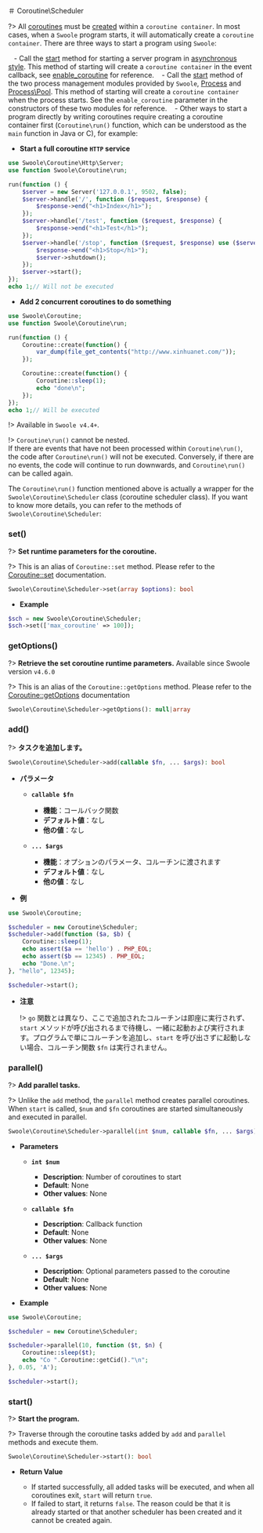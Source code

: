 ＃ Coroutine\Scheduler

?> All [coroutines](/coroutine) must be [created](/coroutine/coroutine?id=create) within a `coroutine container`. In most cases, when a `Swoole` program starts, it will automatically create a `coroutine container`. There are three ways to start a program using `Swoole`:

   - Call the [start](/server/methods?id=start) method for starting a server program in [asynchronous style](/server/init). This method of starting will create a `coroutine container` in the event callback, see [enable_coroutine](/server/setting?id=enable_coroutine) for reference.
   - Call the [start](/process/process_pool?id=start) method of the two process management modules provided by `Swoole`, [Process](/process/process) and [Process\Pool](/process/process_pool). This method of starting will create a `coroutine container` when the process starts. See the `enable_coroutine` parameter in the constructors of these two modules for reference.
   - Other ways to start a program directly by writing coroutines require creating a coroutine container first (`Coroutine\run()` function, which can be understood as the `main` function in Java or C), for example:

* **Start a full coroutine `HTTP` service**

```php
use Swoole\Coroutine\Http\Server;
use function Swoole\Coroutine\run;

run(function () {
    $server = new Server('127.0.0.1', 9502, false);
    $server->handle('/', function ($request, $response) {
        $response->end("<h1>Index</h1>");
    });
    $server->handle('/test', function ($request, $response) {
        $response->end("<h1>Test</h1>");
    });
    $server->handle('/stop', function ($request, $response) use ($server) {
        $response->end("<h1>Stop</h1>");
        $server->shutdown();
    });
    $server->start();
});
echo 1;// Will not be executed
```

* **Add 2 concurrent coroutines to do something**

```php
use Swoole\Coroutine;
use function Swoole\Coroutine\run;

run(function () {
    Coroutine::create(function() {
        var_dump(file_get_contents("http://www.xinhuanet.com/"));
    });

    Coroutine::create(function() {
        Coroutine::sleep(1);
        echo "done\n";
    });
});
echo 1;// Will be executed
```

!> Available in `Swoole v4.4+`.

!> `Coroutine\run()` cannot be nested.  
If there are events that have not been processed within `Coroutine\run()`, the code after `Coroutine\run()` will not be executed. Conversely, if there are no events, the code will continue to run downwards, and `Coroutine\run()` can be called again.

The `Coroutine\run()` function mentioned above is actually a wrapper for the `Swoole\Coroutine\Scheduler` class (coroutine scheduler class). If you want to know more details, you can refer to the methods of `Swoole\Coroutine\Scheduler`:
### set()

?> **Set runtime parameters for the coroutine.**

?> This is an alias of `Coroutine::set` method. Please refer to the [Coroutine::set](/coroutine/coroutine?id=set) documentation.

```php
Swoole\Coroutine\Scheduler->set(array $options): bool
```

  * **Example**

```php
$sch = new Swoole\Coroutine\Scheduler;
$sch->set(['max_coroutine' => 100]);
```
### getOptions()

?> **Retrieve the set coroutine runtime parameters.** Available since Swoole version `v4.6.0`

?> This is an alias of the `Coroutine::getOptions` method. Please refer to the [Coroutine::getOptions](/coroutine/coroutine?id=getoptions) documentation

```php
Swoole\Coroutine\Scheduler->getOptions(): null|array
```
### add()

?> **タスクを追加します。**

```php
Swoole\Coroutine\Scheduler->add(callable $fn, ... $args): bool
```

  * **パラメータ** 

    * **`callable $fn`**
      * **機能**：コールバック関数
      * **デフォルト値**：なし
      * **他の値**：なし

    * **`... $args`**
      * **機能**：オプションのパラメータ、コルーチンに渡されます
      * **デフォルト値**：なし
      * **他の値**：なし

  * **例**

```php
use Swoole\Coroutine;

$scheduler = new Coroutine\Scheduler;
$scheduler->add(function ($a, $b) {
    Coroutine::sleep(1);
    echo assert($a == 'hello') . PHP_EOL;
    echo assert($b == 12345) . PHP_EOL;
    echo "Done.\n";
}, "hello", 12345);

$scheduler->start();
```

  * **注意**

    !> `go` 関数とは異なり、ここで追加されたコルーチンは即座に実行されず、`start` メソッドが呼び出されるまで待機し、一緒に起動および実行されます。プログラムで単にコルーチンを追加し、`start` を呼び出さずに起動しない場合、コルーチン関数 `$fn` は実行されません。
### parallel()

?> **Add parallel tasks.**

?> Unlike the `add` method, the `parallel` method creates parallel coroutines. When `start` is called, `$num` and `$fn` coroutines are started simultaneously and executed in parallel.

```php
Swoole\Coroutine\Scheduler->parallel(int $num, callable $fn, ... $args): bool
```

  * **Parameters**

    * **`int $num`**
      * **Description**: Number of coroutines to start
      * **Default**: None
      * **Other values**: None

    * **`callable $fn`**
      * **Description**: Callback function
      * **Default**: None
      * **Other values**: None

    * **`... $args`**
      * **Description**: Optional parameters passed to the coroutine
      * **Default**: None
      * **Other values**: None

  * **Example**

```php
use Swoole\Coroutine;

$scheduler = new Coroutine\Scheduler;

$scheduler->parallel(10, function ($t, $n) {
    Coroutine::sleep($t);
    echo "Co ".Coroutine::getCid()."\n";
}, 0.05, 'A');

$scheduler->start();
```  
### start()

?> **Start the program.** 

?> Traverse through the coroutine tasks added by `add` and `parallel` methods and execute them.

```php
Swoole\Coroutine\Scheduler->start(): bool
```

  * **Return Value**

    * If started successfully, all added tasks will be executed, and when all coroutines exit, `start` will return `true`.
    * If failed to start, it returns `false`. The reason could be that it is already started or that another scheduler has been created and it cannot be created again.
